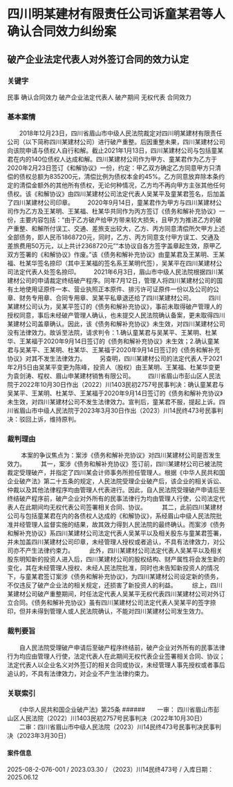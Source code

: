 # 四川明某建材有限责任公司诉童某君等人确认合同效力纠纷案
## 破产企业法定代表人对外签订合同的效力认定
### 关键字
民事 确认合同效力 破产企业法定代表人 破产期间 无权代表 合同效力
### 基本案情
　　2018年12月23日，四川省眉山市中级人民法院裁定对四川明某建材有限责任公司（以下简称四川某建材公司）进行破产重整。后因重整未果，四川某建材公司向该院申请与债权人自行和解。截止2021年1月13日，四川某建材公司与包括童某君在内的140位债权人达成和解。四川某建材公司作为甲方、童某君作为乙方于2020年2月23日签订《和解协议》一份，约定：甲乙双方确定乙方同意甲方只清偿的债权总额为835200元，清偿比例为债权本金的45%。乙方同意放弃除本条约定的清偿金额外的其他所有债权，无论何种情况，乙方均不再向甲方主张其他任何债权。该《和解协议》由四川某建材公司法定代表人吴某平及童某君签名，后加盖了四川某建材公司印章。
　　2020年9月14日，童某君作为甲方与四川某建材公司作为乙方及王某明、王某福、杜某华共同作为丙方签订《债务和解补充协议》一份，主要内容包括：“由于乙方破产给甲方带来较大损失，且甲方为推进乙方的破产重整、和解所付误工、交通、差旅支出较大，乙方、丙方同意清偿所欠甲方上述全部债务，即人民币1868720元，同时，乙方、丙方同意支付甲方误工、交通及差旅费用50万元，以上共计2368720元”“本协议自各方签字盖章起生效，原甲乙双方签署的《和解协议》作废。”该《债务和解补充协议》由童某君及王某明、王某福、杜某华签名捺印（其中王某福的签名系王某明代签），吴某平在四川某建材公司法定代表人处签名捺印。
　　2021年6月3日，眉山市中级人民法院根据四川某建材公司的申请裁定终结破产程序。同年7月12日，管理人将四川某建材公司的国有土地使用证原件一本、营业执照正本原件、排污许可证原件一份以及公司的公章、财务专用章、合同专用章、吴某平私章退还给了四川某建材公司。
　　四川某建材公司认为，吴某平签订的《债务和解补充协议》，事前未取得破产管理人的授权同意，事后未经破产管理人确认，也未提交人民法院确认备案，更未取得四川某建材公司盖章确认。因此，该《债务和解补充协议》未生效，对四川某建材公司没有法律效力。故诉至法院，请求判令：1.确认童某君与吴某平、王某明、杜某华、王某福于2020年9月14日签订的《债务和解补充协议》未生效；2.确认童某君与吴某平、王某明、杜某华、王某福于2020年9月14日签订的《债务和解补充协议》对其不发生法律效力。
　　另查明，四川某建材公司的法定代表人于2021年2月5日由吴某平变更为陈峰，投资人（股权）由王某明、王某福、杜某华变更为袁剑涛、程权、眉山申某建材销售有限公司。
　　四川省眉山市彭山区人民法院于2022年10月30日作出（2022）川1403民初2757号民事判决：确认童某君与吴某平、王某明、杜某华、王某福于2020年9月14日签订的《债务和解补充协议》未生效，对四川某建材公司不发生法律效力。宣判后，童某君不服，提起上诉。四川省眉山市中级人民法院于2023年3月30日作出（2023）川14民终473号民事判决：驳回上诉，维持原判。
### 裁判理由
　　    本案的争议焦点为：案涉《债务和解补充协议》对四川某建材公司是否发生效力。
　　    其一，案涉《债务和解补充协议》签订前，四川某建材公司已被法院裁定受理破产，并指定了四川某会计师事务所担任管理人。根据《中华人民共和国企业破产法》第二十五条的规定，人民法院受理企业破产后，该企业的相关诉讼、仲裁以及其他法律程序均由管理人代表进行。因此，自人民法院受理破产申请后至终结破产程序前，破产企业对外所有的民事法律行为均由管理人行使，公司法定代表人在此期间均无权代表公司签署相关合同、协议。
　　   其二，此前四川某建材公司与包括童某君在内的各债权人达成的《和解协议》，系经眉山中级人民法院批准并经管理人监督实施的结果，故其效力得到人民法院的最终确认。而案涉《债务和解补充协议》系四川某建材公司法定代表人吴某平以及相关股东与童某君签署，并未加盖四川某建材公司印章，未经管理人授权或者追认，不具有法律效力，对公司亦不产生法律约束力。
　　   此外，四川某建材公司法定代表人吴某平以及相关股东明知新的投资人进入后，四川某建材公司的股权结构、财产属性将会发生新的变化，其在未经管理人授权、未经人民法院批准，同时也未告知新投资人的情况下，与童某君签订案涉《债务和解补充协议》，为四川某建材公司设定新的债务，不仅违反了破产企业法的相关规定，还损害了新投资人的利益。
　　   综上，四川某建材公司破产重整期间，时任法定代表人吴某平无权代表四川某建材公司对外订立合同。《债务和解补充协议》虽有四川某建材公司法定代表人吴某平的签字捺印，但并未得到管理人或人民法院确认，不能对四川某建材公司发生效力。
### 裁判要旨
　　自人民法院受理破产申请后至破产程序终结前，破产企业对外所有的民事法律行为均应由管理人行使，法定代表人在此期间无权代表企业签署相关合同、协议；法定代表人以企业名义对外签订的相关合同或协议，未经管理人事先授权或者事后追认的，不具有法律效力，对企业不产生法律约束力。
　　
### 关联索引
　　《中华人民共和国企业破产法》第25条
######　　一审： 四川省眉山市彭山区人民法院（2022）川1403民初2757号民事判决（2022年10月30日）
　　二审：四川省眉山市中级人民法院（2023）川14民终473号民事判决民事判决（2023年3月30日）
　　
#### 案件信息
2025-08-2-076-001 / 2023.03.30 / （2023）川14民终473号 / 入库日期：2025.06.12
